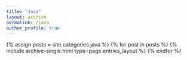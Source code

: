 ```yaml
---
title: "Java"
layout: archive
permalink: /java
author_profile: true
---
```


{% assign posts = site.categories.java %}
{% for post in posts %} {% include archive-single.html type=page.entries_layout %} {% endfor %}
